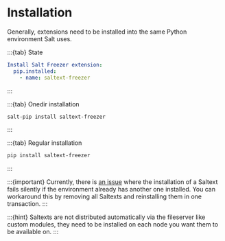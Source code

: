 # Installation

Generally, extensions need to be installed into the same Python environment Salt uses.

:::{tab} State
```yaml
Install Salt Freezer extension:
  pip.installed:
    - name: saltext-freezer
```
:::

:::{tab} Onedir installation
```bash
salt-pip install saltext-freezer
```
:::

:::{tab} Regular installation
```bash
pip install saltext-freezer
```
:::

:::{important}
Currently, there is [an issue][issue-second-saltext] where the installation of a Saltext fails silently
if the environment already has another one installed. You can workaround this by
removing all Saltexts and reinstalling them in one transaction.
:::

:::{hint}
Saltexts are not distributed automatically via the fileserver like custom modules, they need to be installed
on each node you want them to be available on.
:::

[issue-second-saltext]: https://github.com/saltstack/salt/issues/65433
